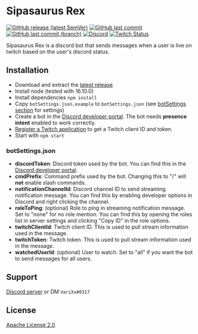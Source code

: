 # Sipasaurus Rex

[![GitHub release (latest SemVer)](https://img.shields.io/github/v/release/varixx/sipasaurus-rex?sort=semver)](https://github.com/VariXx/sipasaurus-rex/releases) [![GitHub last commit](https://img.shields.io/github/last-commit/varixx/sipasaurus-rex)](https://github.com/VariXx/sipasaurus-rex/commits/master) [![GitHub last commit (branch)](https://img.shields.io/github/last-commit/varixx/sipasaurus-rex/dev?label=last%20commit%20%28dev%29)](https://github.com/VariXx/sipasaurus-rex/commits/dev) [![Discord](https://img.shields.io/discord/90687557523771392?color=000000&label=%20&logo=discord)](https://discord.gg/QNppY7T) [![Twitch Status](https://img.shields.io/twitch/status/varixx?label=%20&logo=twitch)](https://twitch.tv/VariXx) 

<!-- <img src="https://acceptdefaults.com/varibot-twitch-js/varibot.png" align="right" /> -->

Sipasaurus Rex is a discord bot that sends messages when a user is live on twitch based on the user's discord status. 

## Installation
- Download and extract the [latest release](https://github.com/VariXx/sipasaurus-rex/releases/latest)
- Install node (tested with 16.10.0)
- Install dependencies `npm install` 
- Copy `botSettings.json.example` to `botSettings.json` (see [botSettings section](#botsettingsjson) for settings)
- Create a bot in the [Discord developer portal](https://discord.com/developers/applications). The bot needs **presence intent** enabled to work correctly. 
- [Register a Twitch application](https://dev.twitch.tv/docs/api/) to get a Twitch client ID and token.
- Start with `npm start` 

### botSettings.json
- **discordToken**: Discord token used by the bot. You can find this in the [Discord developer portal](https://discord.com/developers/applications). 
- **cmdPrefix**: Command prefix used by the bot. Changing this to "/" will **not** enable slash commands. 
- **notificationChannelId**: Discord channel ID to send streaming notification message. You can find this by enabling developer options in Discord and right clicking the channel. 
- **roleToPing**: (optional) Role to ping in streaming notification message. Set to "none" for no role mention. You can find this by opening the roles list in server settings and clicking "Copy ID" in the role options.
- **twitchClientId**: Twitch client ID. This is used to pull stream information used in the message.
- **twitchToken**: Twitch token. This is used to pull stream information used in the message.
- **watchedUserId**: (optional) User to watch. Set to "all" if you want the bot to send messages for all users. 

## Support
[Discord server](https://discord.gg/QNppY7T) or DM `VariXx#8317`

## License
[Apache License 2.0](https://choosealicense.com/licenses/apache-2.0/)

